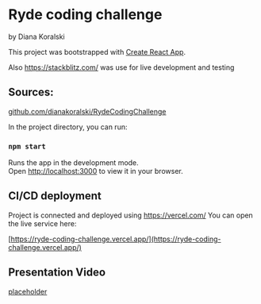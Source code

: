 # Ryde coding challenge

by Diana Koralski

This project was bootstrapped with [Create React App](https://github.com/facebook/create-react-app).

Also https://stackblitz.com/ was use for live development and testing

## Sources:

[github.com/dianakoralski/RydeCodingChallenge](https://github.com/dianakoralski/RydeCodingChallenge)

In the project directory, you can run:

### `npm start`

Runs the app in the development mode.\
Open [http://localhost:3000](http://localhost:3000) to view it in your browser.

## CI/CD deployment

Project is connected and deployed using https://vercel.com/
You can open the live service here:

[https://ryde-coding-challenge.vercel.app/](https://ryde-coding-challenge.vercel.app/)

## Presentation Video

[placeholder](youtube.com)
